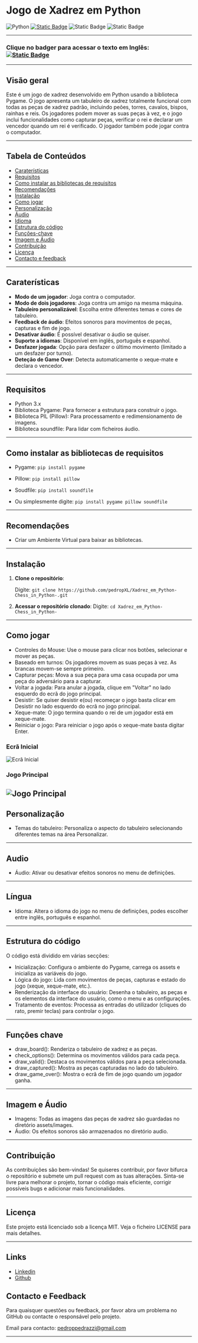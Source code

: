 # **Jogo de Xadrez em Python**
![Python](https://img.shields.io/badge/Python-FFD43B?style=for-the-badge&logo=python&logoColor=blue)
[![Static Badge](https://img.shields.io/badge/LinkedIn-www.linkedin.com%2Fin%2Fpedropedrazzi-blue)](https://www.linkedin.com/in/pedropedrazzi)
![Static Badge](https://img.shields.io/badge/License-MIT%20License-red)
![Static Badge](https://img.shields.io/badge/Portugu%C3%AAs%20-%20BR%20-%20green?style=plastic&labelColor=blue)

---
### **Clique no badger para acessar o texto em Inglês:** [![Static Badge](https://img.shields.io/badge/English%20-%20US%20-%20black?style=plastic&labelColor=yellow)](README.md)

---

## **Visão geral**

Este é um jogo de xadrez desenvolvido em Python usando a biblioteca Pygame. O jogo apresenta um tabuleiro de xadrez totalmente funcional com todas as peças de xadrez padrão, incluindo peões, torres, cavalos, bispos, rainhas e reis. Os jogadores podem mover as suas peças à vez, e o jogo inclui funcionalidades como capturar peças, verificar o rei e declarar um vencedor quando um rei é verificado. O jogador também pode jogar contra o computador.

---

## **Tabela de Conteúdos**

- [Caraterísticas](#caraterísticas)
- [Requisitos](#requisitos)
- [Como instalar as bibliotecas de requisitos](#como-instalar-as-bibliotecas-de-requisitos)
- [Recomendações](#recomendações)
- [Instalação](#instalação)
- [Como jogar](#comojogar)
- [Personalização](#personalização)
- [Áudio](#áudio)
- [Idioma](#idioma)
- [Estrutura do código](#estrutura-do-código)
- [Funções-chave](#funções-chave)
- [Imagem e Áudio](#imagem-e-audio)
- [Contribuição](#contribuição)
- [Licença](#licença)
- [Contacto e feedback](#contacto-e-feedback)
---

## **Caraterísticas**
- **Modo de um jogador**: Joga contra o computador.
- **Modo de dois jogadores**: Joga contra um amigo na mesma máquina.
- **Tabuleiro personalizável**: Escolha entre diferentes temas e cores de tabuleiro.
- **Feedback de áudio**: Efeitos sonoros para movimentos de peças, capturas e fim de jogo.
- **Desativar áudio**: É possível desativar o áudio se quiser.
- **Suporte a idiomas**: Disponível em inglês, português e espanhol.
- **Desfazer jogada**: Opção para desfazer o último movimento (limitado a um desfazer por turno).
- **Deteção de Game Over**: Detecta automaticamente o xeque-mate e declara o vencedor.

---

## **Requisitos**
- Python 3.x
- Biblioteca Pygame: Para fornecer a estrutura para construir o jogo.
- Biblioteca PIL (Pillow): Para processamento e redimensionamento de imagens.
- Biblioteca soundfile: Para lidar com ficheiros áudio.

---

## **Como instalar as bibliotecas de requisitos**

- Pygame: `pip install pygame`
- Pillow: `pip install pillow`
- Soudfile: `pip install soundfile`

- Ou simplesmente digite: `pip install pygame pillow soundfile`

---

## **Recomendações**

- Criar um Ambiente Virtual para baixar as bibliotecas.

---

## **Instalação**
1. **Clone o repositório**:
   
   Digite: `git clone https://github.com/pedropXL/Xadrez_em_Python-Chess_in_Python-.git`

2. **Acessar o repositório clonado**:
    Digite: `cd Xadrez_em_Python-Chess_in_Python-`

---

## **Como jogar**

- Controles do Mouse: Use o mouse para clicar nos botões, selecionar e mover as peças.
- Baseado em turnos: Os jogadores movem as suas peças à vez. As brancas movem-se sempre primeiro.
- Capturar peças: Mova a sua peça para uma casa ocupada por uma peça do adversário para a capturar.
- Voltar a jogada: Para anular a jogada, clique em "Voltar" no lado esquerdo do ecrã do jogo principal.
- Desistir: Se quiser desistir e(ou) recomeçar o jogo basta clicar em Desistir no lado esquerdo do ecrã no jogo principal.
- Xeque-mate: O jogo termina quando o rei de um jogador está em xeque-mate.
- Reiniciar o jogo: Para reiniciar o jogo após o xeque-mate basta digitar Enter.

### **Ecrã Inicial**

![Ecrã Inicial](/README_images/Initial%20screen.png)

### **Jogo Principal**
![Jogo Principal](/README_images/Main%20game.png)
---

## **Personalização**

- Temas do tabuleiro: Personaliza o aspecto do tabuleiro selecionando diferentes temas na área Personalizar.

---

## **Audio**

- Áudio: Ativar ou desativar efeitos sonoros no menu de definições.

---

## **Língua**

- Idioma: Altera o idioma do jogo no menu de definições, podes escolher entre inglês, português e espanhol.

---

## **Estrutura do código**

O código está dividido em várias secções:

- Inicialização: Configura o ambiente do Pygame, carrega os assets e inicializa as variáveis do jogo.
- Lógica do jogo: Lida com movimentos de peças, capturas e estado do jogo (xeque, xeque-mate, etc.).
- Renderização da interface do usuário: Desenha o tabuleiro, as peças e os elementos da interface do usuário, como o menu e as configurações.
- Tratamento de eventos: Processa as entradas do utilizador (cliques do rato, premir teclas) para controlar o jogo.

---

## **Funções chave**

- draw_board(): Renderiza o tabuleiro de xadrez e as peças.
- check_options(): Determina os movimentos válidos para cada peça.
- draw_valid(): Destaca os movimentos válidos para a peça selecionada.
- draw_captured(): Mostra as peças capturadas no lado do tabuleiro.
- draw_game_over(): Mostra o ecrã de fim de jogo quando um jogador ganha.

---

## **Imagem e Áudio**

- Imagens: Todas as imagens das peças de xadrez são guardadas no diretório assets/images.
- Áudio: Os efeitos sonoros são armazenados no diretório audio.

---

## **Contribuição**

As contribuições são bem-vindas! Se quiseres contribuir, por favor bifurca o repositório e submete um pull request com as tuas alterações. Sinta-se livre para melhorar o projeto, tornar o código mais eficiente, corrigir possíveis bugs e adicionar mais funcionalidades.

---

## **Licença**
Este projeto está licenciado sob a licença MIT. Veja o ficheiro LICENSE para mais detalhes.

---

## **Links**

- [Linkedin](https://www.linkedin.com/in/pedropedrazzi)
- [Github](https://github.com/pedropXL)

## **Contacto e Feedback**

Para quaisquer questões ou feedback, por favor abra um problema no GitHub ou contacte o responsável pelo projeto.

Email para contacto: pedroppedrazzi@gmail.com

---